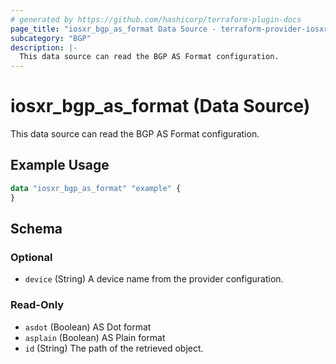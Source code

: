 ```yaml
---
# generated by https://github.com/hashicorp/terraform-plugin-docs
page_title: "iosxr_bgp_as_format Data Source - terraform-provider-iosxr"
subcategory: "BGP"
description: |-
  This data source can read the BGP AS Format configuration.
---
```


# iosxr_bgp_as_format (Data Source)

This data source can read the BGP AS Format configuration.

## Example Usage

```terraform
data "iosxr_bgp_as_format" "example" {
}
```

<!-- schema generated by tfplugindocs -->
## Schema

### Optional

- `device` (String) A device name from the provider configuration.

### Read-Only

- `asdot` (Boolean) AS Dot format
- `asplain` (Boolean) AS Plain format
- `id` (String) The path of the retrieved object.


